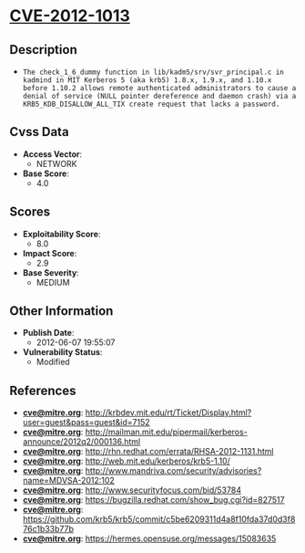 
# [CVE-2012-1013](http://krbdev.mit.edu/rt/Ticket/Display.html?user=guest&pass=guest&id=7152)

## Description

- `The check_1_6_dummy function in lib/kadm5/srv/svr_principal.c in kadmind in MIT Kerberos 5 (aka krb5) 1.8.x, 1.9.x, and 1.10.x before 1.10.2 allows remote authenticated administrators to cause a denial of service (NULL pointer dereference and daemon crash) via a KRB5_KDB_DISALLOW_ALL_TIX create request that lacks a password.`

## Cvss Data

- **Access Vector**:
  - NETWORK
- **Base Score**:
  - 4.0

## Scores

- **Exploitability Score**:
  - 8.0
- **Impact Score**:
  - 2.9
- **Base Severity**:
  - MEDIUM

## Other Information

- **Publish Date**:
  - 2012-06-07 19:55:07
- **Vulnerability Status**:
  - Modified

## References

- **cve@mitre.org**: http://krbdev.mit.edu/rt/Ticket/Display.html?user=guest&pass=guest&id=7152
- **cve@mitre.org**: http://mailman.mit.edu/pipermail/kerberos-announce/2012q2/000136.html
- **cve@mitre.org**: http://rhn.redhat.com/errata/RHSA-2012-1131.html
- **cve@mitre.org**: http://web.mit.edu/kerberos/krb5-1.10/
- **cve@mitre.org**: http://www.mandriva.com/security/advisories?name=MDVSA-2012:102
- **cve@mitre.org**: http://www.securityfocus.com/bid/53784
- **cve@mitre.org**: https://bugzilla.redhat.com/show_bug.cgi?id=827517
- **cve@mitre.org**: https://github.com/krb5/krb5/commit/c5be6209311d4a8f10fda37d0d3f876c1b33b77b
- **cve@mitre.org**: https://hermes.opensuse.org/messages/15083635
